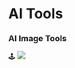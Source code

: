 # AI Tools



### AI Image Tools

🕹️ <a href="https://mermaid.live/edit" target="_parent\"><img src="https://img.shields.io/badge/AI Image Tool-mermaid-blue"/></a> 

